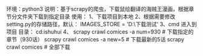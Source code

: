 环境：python3
说明：基于scrapy的爬虫，下载鼠绘翻译的海贼王漫画，根据章节分文件夹下载到指定目录
使用：
1、下载项目到本地
2、根据需要修改setting.py的存储路径，默认： IMAGES_STORE = 'D:\下载测试'
3、cmd 进入到项目 目录： cd:ishuhui
4、 scrapy crawl comices -a num=930 # 下载指定的章节（930话）
    scrapy crawl comices -a new=5  # 下载最新的5话
    scrapy crawl comices # 全部下载  